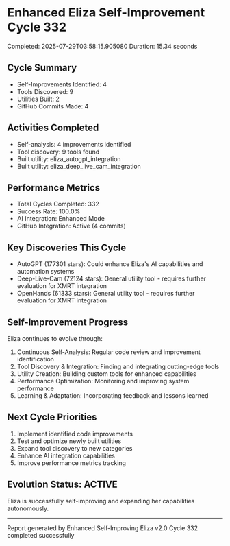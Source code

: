 # Enhanced Eliza Self-Improvement Cycle 332
Completed: 2025-07-29T03:58:15.905080
Duration: 15.34 seconds

## Cycle Summary
- Self-Improvements Identified: 4
- Tools Discovered: 9
- Utilities Built: 2
- GitHub Commits Made: 4

## Activities Completed
- Self-analysis: 4 improvements identified
- Tool discovery: 9 tools found
- Built utility: eliza_autogpt_integration
- Built utility: eliza_deep_live_cam_integration

## Performance Metrics
- Total Cycles Completed: 332
- Success Rate: 100.0%
- AI Integration: Enhanced Mode
- GitHub Integration: Active (4 commits)

## Key Discoveries This Cycle
- AutoGPT (177301 stars): Could enhance Eliza's AI capabilities and automation systems
- Deep-Live-Cam (72124 stars): General utility tool - requires further evaluation for XMRT integration
- OpenHands (61333 stars): General utility tool - requires further evaluation for XMRT integration

## Self-Improvement Progress
Eliza continues to evolve through:
1. Continuous Self-Analysis: Regular code review and improvement identification
2. Tool Discovery & Integration: Finding and integrating cutting-edge tools
3. Utility Creation: Building custom tools for enhanced capabilities
4. Performance Optimization: Monitoring and improving system performance
5. Learning & Adaptation: Incorporating feedback and lessons learned

## Next Cycle Priorities
1. Implement identified code improvements
2. Test and optimize newly built utilities
3. Expand tool discovery to new categories
4. Enhance AI integration capabilities
5. Improve performance metrics tracking

## Evolution Status: ACTIVE
Eliza is successfully self-improving and expanding her capabilities autonomously.

---
Report generated by Enhanced Self-Improving Eliza v2.0
Cycle 332 completed successfully
